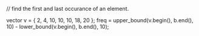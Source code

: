 // find the first and last occurance of an element.

vector<int> v = { 2, 4, 10, 10, 10, 18, 20 };
freq = upper_bound(v.begin(), b.end(), 10) - lower_bound(v.begin(), b.end(), 10);
